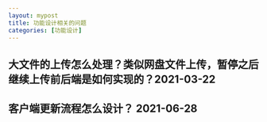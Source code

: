 ```yaml
---
layout: mypost
title: 功能设计相关的问题
categories: [功能设计]
---
```


## 大文件的上传怎么处理？类似网盘文件上传，暂停之后继续上传前后端是如何实现的？2021-03-22

## 客户端更新流程怎么设计？ 2021-06-28